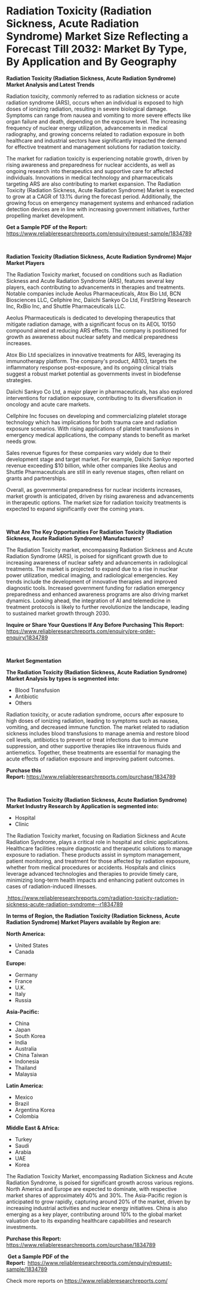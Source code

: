 <p><h1>Radiation Toxicity (Radiation Sickness, Acute Radiation Syndrome) Market Size Reflecting a Forecast Till 2032: Market By Type, By Application and By Geography</h1></p><p><strong>Radiation Toxicity (Radiation Sickness, Acute Radiation Syndrome) Market Analysis and Latest Trends</strong></p>
<p><p>Radiation toxicity, commonly referred to as radiation sickness or acute radiation syndrome (ARS), occurs when an individual is exposed to high doses of ionizing radiation, resulting in severe biological damage. Symptoms can range from nausea and vomiting to more severe effects like organ failure and death, depending on the exposure level. The increasing frequency of nuclear energy utilization, advancements in medical radiography, and growing concerns related to radiation exposure in both healthcare and industrial sectors have significantly impacted the demand for effective treatment and management solutions for radiation toxicity.</p><p>The market for radiation toxicity is experiencing notable growth, driven by rising awareness and preparedness for nuclear accidents, as well as ongoing research into therapeutics and supportive care for affected individuals. Innovations in medical technology and pharmaceuticals targeting ARS are also contributing to market expansion. The Radiation Toxicity (Radiation Sickness, Acute Radiation Syndrome) Market is expected to grow at a CAGR of 13.1% during the forecast period. Additionally, the growing focus on emergency management systems and enhanced radiation detection devices are in line with increasing government initiatives, further propelling market development.</p></p>
<p><strong>Get a Sample PDF of the Report:&nbsp;</strong> <a href="https://www.reliableresearchreports.com/enquiry/request-sample/1834789?utm_campaign=3446&utm_medium=2&utm_source=Github&utm_content=ia&utm_term=26032025&utm_id=radiation-toxicity-radiation-sickness-acute-radiation-syndrome">https://www.reliableresearchreports.com/enquiry/request-sample/1834789</a></p>
<p>&nbsp;</p>
<p><strong>Radiation Toxicity (Radiation Sickness, Acute Radiation Syndrome) Major Market Players</strong></p>
<p><p>The Radiation Toxicity market, focused on conditions such as Radiation Sickness and Acute Radiation Syndrome (ARS), features several key players, each contributing to advancements in therapies and treatments. Notable companies include Aeolus Pharmaceuticals, Atox Bio Ltd, BCN Biosciences LLC, Cellphire Inc, Daiichi Sankyo Co Ltd, FirstString Research Inc, RxBio Inc, and Shuttle Pharmaceuticals LLC.</p><p>Aeolus Pharmaceuticals is dedicated to developing therapeutics that mitigate radiation damage, with a significant focus on its AEOL 10150 compound aimed at reducing ARS effects. The company is positioned for growth as awareness about nuclear safety and medical preparedness increases.</p><p>Atox Bio Ltd specializes in innovative treatments for ARS, leveraging its immunotherapy platform. The company's product, AB103, targets the inflammatory response post-exposure, and its ongoing clinical trials suggest a robust market potential as governments invest in biodefense strategies.</p><p>Daiichi Sankyo Co Ltd, a major player in pharmaceuticals, has also explored interventions for radiation exposure, contributing to its diversification in oncology and acute care markets.</p><p>Cellphire Inc focuses on developing and commercializing platelet storage technology which has implications for both trauma care and radiation exposure scenarios. With rising applications of platelet transfusions in emergency medical applications, the company stands to benefit as market needs grow.</p><p>Sales revenue figures for these companies vary widely due to their development stage and target market. For example, Daiichi Sankyo reported revenue exceeding $10 billion, while other companies like Aeolus and Shuttle Pharmaceuticals are still in early revenue stages, often reliant on grants and partnerships.</p><p>Overall, as governmental preparedness for nuclear incidents increases, market growth is anticipated, driven by rising awareness and advancements in therapeutic options. The market size for radiation toxicity treatments is expected to expand significantly over the coming years.</p></p>
<p>&nbsp;</p>
<p><strong>What Are The Key Opportunities For Radiation Toxicity (Radiation Sickness, Acute Radiation Syndrome) Manufacturers?</strong></p>
<p><p>The Radiation Toxicity market, encompassing Radiation Sickness and Acute Radiation Syndrome (ARS), is poised for significant growth due to increasing awareness of nuclear safety and advancements in radiological treatments. The market is projected to expand due to a rise in nuclear power utilization, medical imaging, and radiological emergencies. Key trends include the development of innovative therapies and improved diagnostic tools. Increased government funding for radiation emergency preparedness and enhanced awareness programs are also driving market dynamics. Looking ahead, the integration of AI and telemedicine in treatment protocols is likely to further revolutionize the landscape, leading to sustained market growth through 2030.</p></p>
<p><strong>Inquire or Share Your Questions If Any Before Purchasing This Report:</strong> <a href="https://www.reliableresearchreports.com/enquiry/pre-order-enquiry/1834789?utm_campaign=3446&utm_medium=2&utm_source=Github&utm_content=ia&utm_term=26032025&utm_id=radiation-toxicity-radiation-sickness-acute-radiation-syndrome">https://www.reliableresearchreports.com/enquiry/pre-order-enquiry/1834789</a></p>
<p>&nbsp;</p>
<p><strong>Market Segmentation</strong></p>
<p><strong>The Radiation Toxicity (Radiation Sickness, Acute Radiation Syndrome) Market Analysis by types is segmented into:</strong></p>
<p><ul><li>Blood Transfusion</li><li>Antibiotic</li><li>Others</li></ul></p>
<p><p>Radiation toxicity, or acute radiation syndrome, occurs after exposure to high doses of ionizing radiation, leading to symptoms such as nausea, vomiting, and decreased immune function. The market related to radiation sickness includes blood transfusions to manage anemia and restore blood cell levels, antibiotics to prevent or treat infections due to immune suppression, and other supportive therapies like intravenous fluids and antiemetics. Together, these treatments are essential for managing the acute effects of radiation exposure and improving patient outcomes.</p></p>
<p><strong>Purchase this Report:&nbsp;</strong><a href="https://www.reliableresearchreports.com/purchase/1834789?utm_campaign=3446&utm_medium=2&utm_source=Github&utm_content=ia&utm_term=26032025&utm_id=radiation-toxicity-radiation-sickness-acute-radiation-syndrome">https://www.reliableresearchreports.com/purchase/1834789</a></p>
<p>&nbsp;</p>
<p><strong>The Radiation Toxicity (Radiation Sickness, Acute Radiation Syndrome) Market Industry Research by Application is segmented into:</strong></p>
<p><ul><li>Hospital</li><li>Clinic</li></ul></p>
<p><p>The Radiation Toxicity market, focusing on Radiation Sickness and Acute Radiation Syndrome, plays a critical role in hospital and clinic applications. Healthcare facilities require diagnostic and therapeutic solutions to manage exposure to radiation. These products assist in symptom management, patient monitoring, and treatment for those affected by radiation exposure, whether from medical procedures or accidents. Hospitals and clinics leverage advanced technologies and therapies to provide timely care, minimizing long-term health impacts and enhancing patient outcomes in cases of radiation-induced illnesses.</p></p>
<p><a href="https://www.reliableresearchreports.com/radiation-toxicity-radiation-sickness-acute-radiation-syndrome--r1834789?utm_campaign=3446&utm_medium=2&utm_source=Github&utm_content=ia&utm_term=26032025&utm_id=radiation-toxicity-radiation-sickness-acute-radiation-syndrome">&nbsp;https://www.reliableresearchreports.com/radiation-toxicity-radiation-sickness-acute-radiation-syndrome--r1834789</a></p>
<p><strong>In terms of Region, the Radiation Toxicity (Radiation Sickness, Acute Radiation Syndrome) Market Players available by Region are:</strong></p>
<p>
    <p> <strong> North America: </strong>
        <ul>
            <li>United States</li>
            <li>Canada</li>
        </ul>
        </p> 
    <p> <strong> Europe: </strong>
        <ul>
            <li>Germany</li>
            <li>France</li>
            <li>U.K.</li>
            <li>Italy</li>
            <li>Russia</li>
        </ul>
        </p> 
    <p> <strong> Asia-Pacific: </strong>
        <ul>
            <li>China</li>
            <li>Japan</li>
            <li>South Korea</li>
            <li>India</li>
            <li>Australia</li>
            <li>China Taiwan</li>
            <li>Indonesia</li>
            <li>Thailand</li>
            <li>Malaysia</li>
        </ul>
        </p> 
    <p> <strong> Latin America: </strong>
        <ul>
            <li>Mexico</li>
            <li>Brazil</li>
            <li>Argentina Korea</li>
            <li>Colombia</li>
        </ul>
        </p> 
    <p> <strong> Middle East & Africa: </strong>
        <ul>
            <li>Turkey</li>
            <li>Saudi</li>
            <li>Arabia</li>
            <li>UAE</li>
            <li>Korea</li>
        </ul>
    </p>
    </p>
<p><p>The Radiation Toxicity Market, encompassing Radiation Sickness and Acute Radiation Syndrome, is poised for significant growth across various regions. North America and Europe are expected to dominate, with respective market shares of approximately 40% and 30%. The Asia-Pacific region is anticipated to grow rapidly, capturing around 20% of the market, driven by increasing industrial activities and nuclear energy initiatives. China is also emerging as a key player, contributing around 10% to the global market valuation due to its expanding healthcare capabilities and research investments.</p></p>
<p><strong>Purchase this Report: </strong><a href="https://www.reliableresearchreports.com/purchase/1834789?utm_campaign=3446&utm_medium=2&utm_source=Github&utm_content=ia&utm_term=26032025&utm_id=radiation-toxicity-radiation-sickness-acute-radiation-syndrome">https://www.reliableresearchreports.com/purchase/1834789</a></p>
<p>&nbsp;<strong>Get a Sample PDF of the Report:&nbsp;&nbsp;</strong><a href="https://www.reliableresearchreports.com/enquiry/request-sample/1834789?utm_campaign=3446&utm_medium=2&utm_source=Github&utm_content=ia&utm_term=26032025&utm_id=radiation-toxicity-radiation-sickness-acute-radiation-syndrome">https://www.reliableresearchreports.com/enquiry/request-sample/1834789</a></p>
<p><strong></strong></p>
<p>Check more reports on <a href="https://www.reliableresearchreports.com/?utm_campaign=3446&utm_medium=2&utm_source=Github&utm_content=ia&utm_term=26032025&utm_id=radiation-toxicity-radiation-sickness-acute-radiation-syndrome">https://www.reliableresearchreports.com/</a></p>